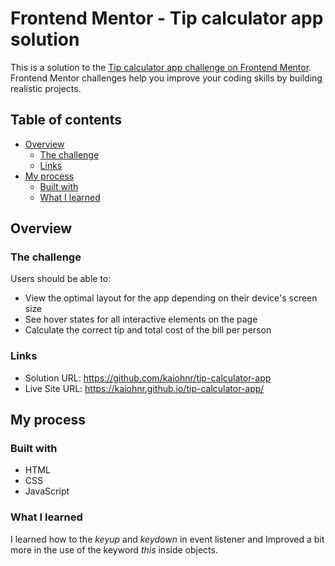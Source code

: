 # Frontend Mentor - Tip calculator app solution

This is a solution to the [Tip calculator app challenge on Frontend Mentor](https://www.frontendmentor.io/challenges/tip-calculator-app-ugJNGbJUX). Frontend Mentor challenges help you improve your coding skills by building realistic projects.

## Table of contents

- [Overview](#overview)
  - [The challenge](#the-challenge)
  - [Links](#links)
- [My process](#my-process)
  - [Built with](#built-with)
  - [What I learned](#what-i-learned)


## Overview

### The challenge

Users should be able to:

- View the optimal layout for the app depending on their device's screen size
- See hover states for all interactive elements on the page
- Calculate the correct tip and total cost of the bill per person

### Links

- Solution URL: https://github.com/kaiohnr/tip-calculator-app
- Live Site URL: https://kaiohnr.github.io/tip-calculator-app/

## My process

### Built with

- HTML
- CSS
- JavaScript


### What I learned

I learned how to the *keyup* and *keydown* in event listener and Improved a bit more in the use of the keyword *this* inside objects.

